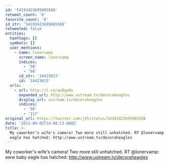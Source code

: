 ```yaml
---
id: '54193423695085568'
retweet_count: '0'
favorite_count: '0'
id_str: '54193423695085568'
retweeted: false
entities:
  hashtags: []
  symbols: []
  user_mentions:
    - name: lonervamp
      screen_name: lonervamp
      indices:
        - '58'
        - '68'
      id_str: '14423623'
      id: '14423623'
  urls:
    - url: http://t.co/qo0gx0x
      expanded_url: http://www.ustream.tv/decoraheagles
      display_url: ustream.tv/decoraheagles
      indices:
        - '98'
        - '117'
original_url: https://twitter.com/jth/status/54193423695085568
date: '2011-04-02T14:48:13.000Z'
title: >-
  My coworker's wife's camera! Two more still unhatched. RT @lonervamp: aww baby
  eagle has hatched: http://www.ustream.tv/decoraheagles
---
```


My coworker's wife's camera! Two more still unhatched. RT @lonervamp: aww baby eagle has hatched: http://www.ustream.tv/decoraheagles